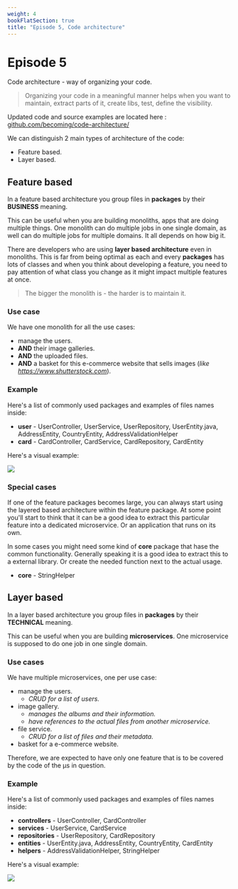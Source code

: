 ```yaml
---
weight: 4
bookFlatSection: true
title: "Episode 5, Code architecture"
---
```


# Episode 5

Code architecture - way of organizing your code.

> Organizing your code in a meaningful manner helps when you want to
> maintain, extract parts of it, create libs, test, define the visibility.

Updated code and source examples are located here : [github.com/becoming/code-architecture/](https://github.com/becoming/code-architecture/)

We can distinguish 2 main types of architecture of the code: 
 - Feature based.
 - Layer based.

## Feature based

In a feature based architecture you group files in __packages__ by their __BUSINESS__ meaning.

This can be useful when you are building monoliths, apps that are doing multiple things.
One monolith can do multiple jobs in one single domain, as well can do multiple jobs for multiple domains.
It all depends on how big it.

There are developers who are using __layer based architecture__ even in monoliths. This is far from being optimal
as each and every __packages__ has lots of classes and when you think about developing a feature, you need to pay
attention of what class you change as it might impact multiple features at once.

> The bigger the monolith is - the harder is to maintain it.

### Use case

We have one monolith for all the use cases:
- manage the users.
- __AND__ their image galleries.
- __AND__ the uploaded files.
- __AND__ a basket for this e-commerce website that sells images (_like https://www.shutterstock.com_).

### Example

Here's a list of commonly used packages and examples of files names inside:

- __user__ - UserController, UserService, UserRepository, UserEntity.java, AddressEntity, CountryEntity, AddressValidationHelper
- __card__ - CardController, CardService, CardRepository, CardEntity

Here's a visual example:

![](https://raw.githubusercontent.com/becoming/code-architecture/master/feature-based-architecture/file-tree.png)

### Special cases

If one of the feature packages becomes large, you can always start using the layered based architecture within the feature package.
At some point you'll start to think that it can be a good idea to extract this particular feature into a dedicated microservice.
Or an application that runs on its own.

In some cases you might need some kind of __core__ package that hase the common functionality.
Generally speaking it is a good idea to extract this to a external library. Or create the needed function next to the actual usage.

- __core__ - StringHelper

## Layer based

In a layer based architecture you group files in __packages__ by their __TECHNICAL__ meaning.

This can be useful when you are building __microservices__.
One microservice is supposed to do one job in one single domain.

### Use cases

We have multiple microservices, one per use case:
- manage the users.
  - _CRUD for a list of users._
- image gallery.
  - _manages the albums and their information._
  - _have references to the actual files from another microservice._
- file service.
  - _CRUD for a list of files and their metadata._
- basket for a e-commerce website.

Therefore, we are expected to have only one feature that is to be covered by the code of the µs in question.

### Example

Here's a list of commonly used packages and examples of files names inside:

- __controllers__ - UserController, CardController
- __services__ - UserService, CardService
- __repositories__ - UserRepository, CardRepository
- __entities__ - UserEntity.java, AddressEntity, CountryEntity, CardEntity
- __helpers__ - AddressValidationHelper, StringHelper

Here's a visual example:

![](https://raw.githubusercontent.com/becoming/code-architecture/master/layer-based-architecture/file-tree.png)
